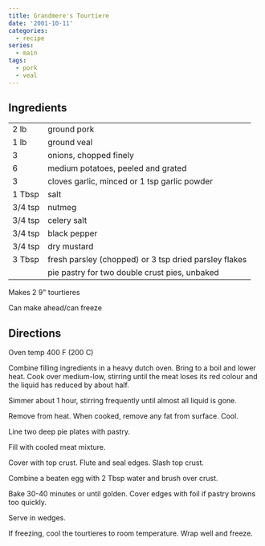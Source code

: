 ```yaml
---
title: Grandmere's Tourtiere
date: '2001-10-11'
categories:
  - recipe
series:
  - main
tags:
  - pork
  - veal
---
```


## Ingredients

|||
|---|---|
|2 lb|ground pork|
|1 lb|ground veal|
|3|onions, chopped finely|
|6|medium potatoes, peeled and grated|
|3| cloves garlic, minced or 1 tsp garlic powder|
|1 Tbsp|    salt|
|3/4 tsp |   nutmeg|
|3/4 tsp |   celery salt|
|3/4 tsp |   black pepper|
|3/4 tsp |   dry mustard|
|3 Tbsp |   fresh parsley (chopped) or 3 tsp dried parsley flakes|
||    pie pastry for two double crust pies, unbaked|

Makes 2 9" tourtieres

Can make ahead/can freeze

## Directions

Oven temp 400 F (200 C)

Combine filling ingredients in a heavy dutch oven. Bring to a boil and lower
heat. Cook over medium-low, stirring until the meat loses its red colour and the
liquid has reduced by about half.

Simmer about 1 hour, stirring frequently until almost all liquid is gone.

Remove from heat. When cooked, remove any fat from surface. Cool.

Line two deep pie plates with pastry.

Fill with cooled meat mixture.

Cover with top crust. Flute and seal edges. Slash top crust.

Combine a beaten egg with 2 Tbsp water and brush over crust.

Bake 30-40 minutes or until golden. Cover edges with foil if pastry browns too
quickly.

Serve in wedges.

If freezing, cool the tourtieres to room temperature. Wrap well and freeze.
